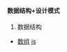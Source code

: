 
#### 数据结构+设计模式
1. 数据结构
+ [数组](https://lvpangpang.github.io/document-library/数据结构+设计模式/数据结构/数组)
[js](https://lvpangpang.github.io/document-library/js)
